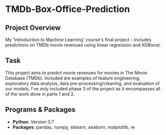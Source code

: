 # TMDb-Box-Office-Prediction

## Project Overview
My 'Introduction to Machine Learning' course's final project - includes predictions on TMDb movie revenues using linear regression and XGBoost.

## Task
This project aims to predict movie revenues for movies in The Movie Database (TMDb). Included are examples of feature engineering, exploratory data analysis, data pre-processing/cleaning, and evaluation of our models. I've only included phase 3 of the project as it encompasses all of the work done in parts 1 and 2.

## Programs & Packages
- **Python**: Version 3.7
- **Packages**: pandas, numpy, sklearn, seaborn, matplotlib, re
